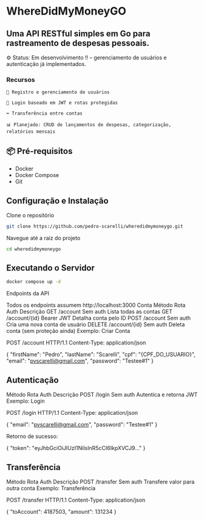 # WhereDidMyMoneyGO

## Uma API RESTful simples em Go para rastreamento de despesas pessoais.
⚙️ Status: Em desenvolvimento !! – gerenciamento de usuários e autenticação já implementados.

### Recursos

    👤 Registro e gerenciamento de usuários

    🔐 Login baseado em JWT e rotas protegidas

    ➡️ Transferência entre contas

    📊 Planejado: CRUD de lançamentos de despesas, categorização, relatórios mensais


## 📦 Pré-requisitos

- Docker
- Docker Compose
- Git

  
## Configuração e Instalação

Clone o repositório
```bash
git clone https://github.com/pedro-scarelli/wheredidmymoneygo.git
```
Navegue até a raiz do projeto
```bash
cd wheredidmymoneygo
```

## Executando o Servidor

```bash
docker compose up -d
```

Endpoints da API

Todos os endpoints assumem http://localhost:3000
Conta
Método	Rota	Auth	Descrição
GET	/account	Sem auth	Lista todas as contas
GET	/account/{id}	Bearer JWT	Detalha conta pelo ID
POST	/account	Sem auth	Cria uma nova conta de usuário
DELETE	/account/{id}	Sem auth	Deleta conta (sem proteção ainda)
Exemplo: Criar Conta

POST /account HTTP/1.1
Content-Type: application/json

{
  "firstName": "Pedro",
  "lastName": "Scarelli",
  "cpf": "{CPF_DO_USUARIO}",
  "email": "pvscarelli@gmail.com",
  "password": "Testee#1"
}

## Autenticação
Método	Rota	    Auth	        Descrição
POST	  /login	  Sem auth	    Autentica e retorna JWT
Exemplo: Login

POST /login HTTP/1.1
Content-Type: application/json

{
  "email": "pvscarelli@gmail.com",
  "password": "Testee#1"
}

Retorno de sucesso:

{
  "token": "eyJhbGciOiJIUzI1NiIsInR5cCI6IkpXVCJ9…"
}

## Transferência
Método	Rota	Auth	Descrição
POST	/transfer	Sem auth	Transfere valor para outra conta
Exemplo: Transferência

POST /transfer HTTP/1.1
Content-Type: application/json

{
  "toAccount": 4187503,
  "amount":   131234
}
